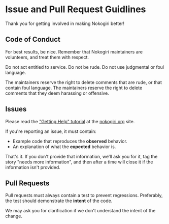 # Issue and Pull Request Guidlines

Thank you for getting involved in making Nokogiri better!


## Code of Conduct

For best results, be nice. Remember that Nokogiri maintainers are
volunteers, and treat them with respect.

Do not act entitled to service. Do not be rude. Do not use judgmental
or foul language.

The maintainers reserve the right to delete comments that are rude, or
that contain foul language. The maintainers reserve the right to
delete comments that they deem harassing or offensive.


## Issues

Please read the
["Getting Help" tutorial](http://www.nokogiri.org/tutorials/getting_help.html)
at the [nokogiri.org](http://nokogiri.org) site.

If you're reporting an issue, it must contain:

* Example code that reproduces the **observed** behavior.
* An explanation of what the **expected** behavior is.

That's it. If you don't provide that information, we'll ask you for
it, tag the story "needs more information", and then after a time will
close it if the information isn't provided.


## Pull Requests

Pull requests must always contain a test to prevent
regressions. Preferably, the test should demonstrate the __intent__ of
the code.

We may ask you for clarification if we don't understand the intent of
the change.
